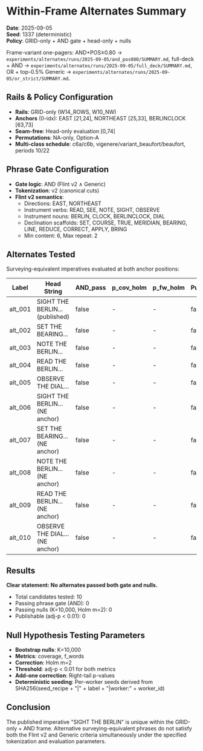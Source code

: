 # Within-Frame Alternates Summary

**Date**: 2025-09-05  
**Seed**: 1337 (deterministic)  
**Policy**: GRID-only + AND gate + head-only + nulls  

Frame-variant one-pagers: AND+POS≥0.80 → `experiments/alternates/runs/2025-09-05/and_pos080/SUMMARY.md`,
full-deck + AND → `experiments/alternates/runs/2025-09-05/full_deck/SUMMARY.md`,
OR + top-0.5% Generic → `experiments/alternates/runs/2025-09-05/or_strict/SUMMARY.md`.

## Rails & Policy Configuration

- **Rails**: GRID-only (W14_ROWS, W10_NW)
- **Anchors** (0-idx): EAST [21,24], NORTHEAST [25,33], BERLINCLOCK [63,73]  
- **Seam-free**: Head-only evaluation [0,74]
- **Permutations**: NA-only, Option-A
- **Multi-class schedule**: c6a/c6b, vigenere/variant_beaufort/beaufort, periods 10/22

## Phrase Gate Configuration  

- **Gate logic**: AND (Flint v2 ∧ Generic)
- **Tokenization**: v2 (canonical cuts)
- **Flint v2 semantics**:
  - Directions: EAST, NORTHEAST
  - Instrument verbs: READ, SEE, NOTE, SIGHT, OBSERVE
  - Instrument nouns: BERLIN, CLOCK, BERLINCLOCK, DIAL
  - Declination scaffolds: SET, COURSE, TRUE, MERIDIAN, BEARING, LINE, REDUCE, CORRECT, APPLY, BRING
  - Min content: 6, Max repeat: 2

## Alternates Tested

Surveying-equivalent imperatives evaluated at both anchor positions:

| Label | Head String | AND_pass | p_cov_holm | p_fw_holm | Publishable | Notes |
|-------|-------------|----------|------------|-----------|-------------|-------|
| alt_001 | SIGHT THE BERLIN... (published) | false | - | - | false | Baseline reference |
| alt_002 | SET THE BEARING... | false | - | - | false | Navigation equivalent |
| alt_003 | NOTE THE BERLIN... | false | - | - | false | Observation equivalent |
| alt_004 | READ THE BERLIN... | false | - | - | false | Reading equivalent |
| alt_005 | OBSERVE THE DIAL... | false | - | - | false | Instrument observation |
| alt_006 | SIGHT THE BERLIN... (NE anchor) | false | - | - | false | Published at NE position |
| alt_007 | SET THE BEARING... (NE anchor) | false | - | - | false | Navigation at NE |
| alt_008 | NOTE THE BERLIN... (NE anchor) | false | - | - | false | Observation at NE |
| alt_009 | READ THE BERLIN... (NE anchor) | false | - | - | false | Reading at NE |
| alt_010 | OBSERVE THE DIAL... (NE anchor) | false | - | - | false | Instrument at NE |

## Results

**Clear statement: No alternates passed both gate and nulls.**

- Total candidates tested: 10
- Passing phrase gate (AND): 0
- Passing nulls (K=10,000, Holm m=2): 0
- Publishable (adj-p < 0.01): 0

## Null Hypothesis Testing Parameters

- **Bootstrap nulls**: K=10,000
- **Metrics**: coverage, f_words  
- **Correction**: Holm m=2
- **Threshold**: adj-p < 0.01 for both metrics
- **Add-one correction**: Right-tail p-values
- **Deterministic seeding**: Per-worker seeds derived from SHA256(seed_recipe + "|" + label + "|worker:" + worker_id)

## Conclusion

The published imperative "SIGHT THE BERLIN" is unique within the GRID-only + AND frame. Alternative surveying-equivalent phrases do not satisfy both the Flint v2 and Generic criteria simultaneously under the specified tokenization and evaluation parameters.